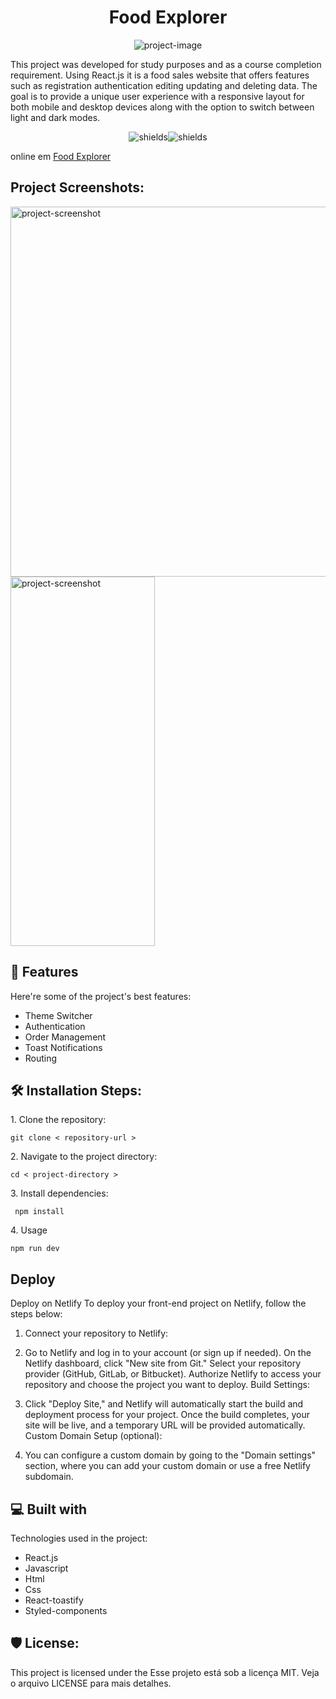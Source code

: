 <h1 align="center" id="title">Food Explorer</h1>

<p align="center"><img src="https://socialify.git.ci/joao-lgtm/Food-explorer/image?font=Jost&amp;language=1&amp;name=1&amp;pattern=Circuit%20Board&amp;theme=Dark" alt="project-image"></p>

<p id="description">This project was developed for study purposes and as a course completion requirement. Using React.js it is a food sales website that offers features such as registration authentication editing updating and deleting data. The goal is to provide a unique user experience with a responsive layout for both mobile and desktop devices along with the option to switch between light and dark modes.</p>

<p align="center"><img src="https://img.shields.io/badge/Node-v18.12.0-blue" alt="shields"><img src="https://img.shields.io/badge/NPM-v8.19.2-green" alt="shields"></p>

<p>online em <a href="https://foodexplorer-api-z0vq.onrender.com](https://dapper-phoenix-9bf0cb.netlify.app/">Food Explorer</a></p>

 <h2>Project Screenshots:</h2>

<img src="https://media.discordapp.net/attachments/1037719224107405415/1287838188294901895/image.png?ex=66f3a906&amp;is=66f25786&amp;hm=ff5151f05382d1b90b8b4c548354d772395c8953b5a74520ce31f49aae6228b5&amp;=&amp;format=webp&amp;quality=lossless&amp;width=1259&amp;height=592" alt="project-screenshot" width="1259" height="592/">

<img align="center" src="https://media.discordapp.net/attachments/1037719224107405415/1288123769646223424/image.png?ex=66f40a3e&amp;is=66f2b8be&amp;hm=01e00f8d2c862a7ec5ac331e5d318c75659525e50d484a6509abc5256840edec&amp;=&amp;format=webp&amp;quality=lossless&amp;width=231&amp;height=591" alt="project-screenshot" width="231" height="591/">

<h2>🧐 Features</h2>

Here're some of the project's best features:

*   Theme Switcher
*   Authentication
*   Order Management
*   Toast Notifications
*   Routing

<h2>🛠️ Installation Steps:</h2>

<p>1. Clone the repository:</p>

```
git clone < repository-url >
```

<p>2. Navigate to the project directory:</p>

```
cd < project-directory >
```

<p>3. Install dependencies:</p>

```
 npm install
```

<p>4. Usage</p>

```
npm run dev
```

<h2>Deploy</h2>

<P>
Deploy on Netlify
To deploy your front-end project on Netlify, follow the steps below:

1. Connect your repository to Netlify:

2. Go to Netlify and log in to your account (or sign up if needed).
On the Netlify dashboard, click "New site from Git."
Select your repository provider (GitHub, GitLab, or Bitbucket).
Authorize Netlify to access your repository and choose the project you want to deploy.
Build Settings:

3. Click "Deploy Site," and Netlify will automatically start the build and deployment process for your project.
Once the build completes, your site will be live, and a temporary URL will be provided automatically.
Custom Domain Setup (optional):

4. You can configure a custom domain by going to the "Domain settings" section, where you can add your custom domain or use a free Netlify subdomain.
<p>
  
<h2>💻 Built with</h2>

Technologies used in the project:

*   React.js
*   Javascript
*   Html
*   Css
*   React-toastify
*   Styled-components

<h2>🛡️ License:</h2>

This project is licensed under the Esse projeto está sob a licença MIT. Veja o arquivo LICENSE para mais detalhes.

